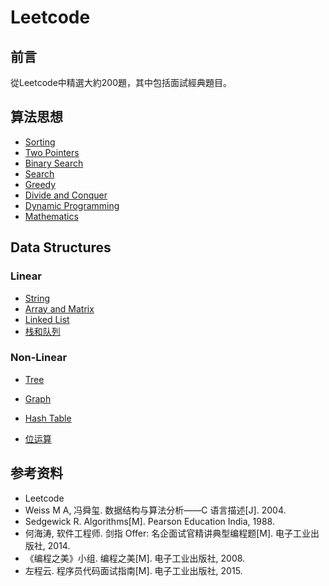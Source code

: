 # Leetcode

## 前言

從Leetcode中精選大約200題，其中包括面試經典題目。

## 算法思想

- [Sorting](Algorithm/Sorting.md)
- [Two Pointers](Algorithm/Two-Pointers.md)
- [Binary Search](Algorithm/Binary-Search.md)
- [Search](Algorithm/Search.md)
- [Greedy](Algorithm/Greedy.md)
- [Divide and Conquer](Algorithm.md)
- [Dynamic Programming](Algorithm/Dynamic-Progrmamming.md)
- [Mathematics](Algorithm/Mathematics.md)

## Data Structures

### Linear
- [String](Data_Structures/Linear/String.md)
- [Array and Matrix](Data_Structures/Linear/Array_&_Matrix.md)
- [Linked List](Data_Structures/Linear/Linked_List.md)
- [栈和队列](Leetcode%20题解%20-%20栈和队列.md)

### Non-Linear
- [Tree](Data_Structures/Non-Linear/Tree.md)
- [Graph](Data_Structures/Non-Linear/Graph.md)

- [Hash Table](Data_Structures/Hash_Table.md)
- [位运算](Leetcode%20题解%20-%20位运算.md)

## 参考资料

- Leetcode
- Weiss M A, 冯舜玺. 数据结构与算法分析——C 语言描述[J]. 2004.
- Sedgewick R. Algorithms[M]. Pearson Education India, 1988.
- 何海涛, 软件工程师. 剑指 Offer: 名企面试官精讲典型编程题[M]. 电子工业出版社, 2014.
- 《编程之美》小组. 编程之美[M]. 电子工业出版社, 2008.
- 左程云. 程序员代码面试指南[M]. 电子工业出版社, 2015.
